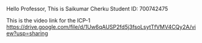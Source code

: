 Hello Professor,
This is Saikumar Cherku
Student ID: 700742475


This is the video link for the ICP-1
https://drive.google.com/file/d/1Uw6qAUSP2fd5j3fsoLsytTfVMV4CQy2A/view?usp=sharing
